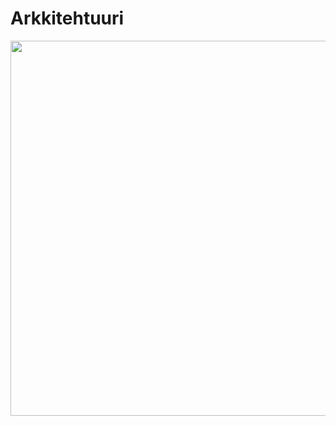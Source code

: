 # Arkkitehtuuri
<img src="https://github.com/EternalAzure/ot-harjoitustyo/blob/master/dokumentaatio/kuvat/Arkkitehtuuri.PNG" width="600">
